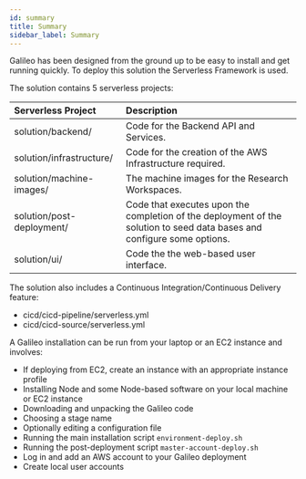 ```yaml
---
id: summary
title: Summary
sidebar_label: Summary
---
```


Galileo has been designed from the ground up to be easy to install and get running quickly. To deploy this solution the Serverless Framework is used.

The solution contains 5 serverless projects:

| Serverless Project | Description |
| :-- | :-- |
| solution/backend/ | Code for the Backend API and Services. |
| solution/infrastructure/ | Code for the creation of the AWS Infrastructure required. |
| solution/machine-images/ | The machine images for the Research Workspaces. |
| solution/post-deployment/| Code that executes upon the completion of the deployment of the solution to seed data bases and configure some options.|
| solution/ui/ | Code the the web-based user interface. |


The solution also includes a Continuous Integration/Continuous Delivery feature:

- cicd/cicd-pipeline/serverless.yml
- cicd/cicd-source/serverless.yml


A Galileo installation can be run from your laptop or an EC2 instance
and involves:

-   If deploying from EC2, create an instance with an appropriate
    instance profile
-   Installing Node and some Node-based software on your local machine
    or EC2 instance
-   Downloading and unpacking the Galileo code
-   Choosing a stage name
-   Optionally editing a configuration file
-   Running the main installation script `environment-deploy.sh`
-   Running the post-deployment script `master-account-deploy.sh`
-   Log in and add an AWS account to your Galileo deployment
-   Create local user accounts


